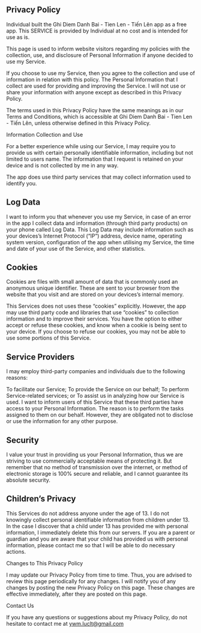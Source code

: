 ## Privacy Policy

Individual built the Ghi Diem Danh Bai - Tien Len - Tiến Lên app as a free app. This SERVICE is provided by Individual at no cost and is intended for use as is.

This page is used to inform website visitors regarding my policies with the collection, use, and disclosure of Personal Information if anyone decided to use my Service.

If you choose to use my Service, then you agree to the collection and use of information in relation with this policy. The Personal Information that I collect are used for providing and improving the Service. I will not use or share your information with anyone except as described in this Privacy Policy.

The terms used in this Privacy Policy have the same meanings as in our Terms and Conditions, which is accessible at Ghi Diem Danh Bai - Tien Len - Tiến Lên, unless otherwise defined in this Privacy Policy.

Information Collection and Use

For a better experience while using our Service, I may require you to provide us with certain personally identifiable information, including but not limited to users name. The information that I request is retained on your device and is not collected by me in any way.

The app does use third party services that may collect information used to identify you.

## Log Data

I want to inform you that whenever you use my Service, in case of an error in the app I collect data and information (through third party products) on your phone called Log Data. This Log Data may include information such as your devices’s Internet Protocol (“IP”) address, device name, operating system version, configuration of the app when utilising my Service, the time and date of your use of the Service, and other statistics.

## Cookies

Cookies are files with small amount of data that is commonly used an anonymous unique identifier. These are sent to your browser from the website that you visit and are stored on your devices’s internal memory.

This Services does not uses these “cookies” explicitly. However, the app may use third party code and libraries that use “cookies” to collection information and to improve their services. You have the option to either accept or refuse these cookies, and know when a cookie is being sent to your device. If you choose to refuse our cookies, you may not be able to use some portions of this Service.

## Service Providers

I may employ third-party companies and individuals due to the following reasons:

To facilitate our Service;
To provide the Service on our behalf;
To perform Service-related services; or
To assist us in analyzing how our Service is used.
I want to inform users of this Service that these third parties have access to your Personal Information. The reason is to perform the tasks assigned to them on our behalf. However, they are obligated not to disclose or use the information for any other purpose.

## Security

I value your trust in providing us your Personal Information, thus we are striving to use commercially acceptable means of protecting it. But remember that no method of transmission over the internet, or method of electronic storage is 100% secure and reliable, and I cannot guarantee its absolute security.

## Children’s Privacy

This Services do not address anyone under the age of 13. I do not knowingly collect personal identifiable information from children under 13. In the case I discover that a child under 13 has provided me with personal information, I immediately delete this from our servers. If you are a parent or guardian and you are aware that your child has provided us with personal information, please contact me so that I will be able to do necessary actions.

Changes to This Privacy Policy

I may update our Privacy Policy from time to time. Thus, you are advised to review this page periodically for any changes. I will notify you of any changes by posting the new Privacy Policy on this page. These changes are effective immediately, after they are posted on this page.

Contact Us

If you have any questions or suggestions about my Privacy Policy, do not hesitate to contact me at ywm.luclt@gmail.com
